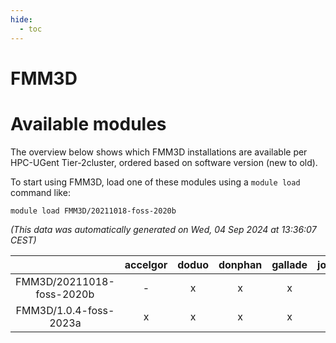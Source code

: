 ```yaml
---
hide:
  - toc
---
```


FMM3D
=====

# Available modules


The overview below shows which FMM3D installations are available per HPC-UGent Tier-2cluster, ordered based on software version (new to old).

To start using FMM3D, load one of these modules using a `module load` command like:

```shell
module load FMM3D/20211018-foss-2020b
```

*(This data was automatically generated on Wed, 04 Sep 2024 at 13:36:07 CEST)*  

| |accelgor|doduo|donphan|gallade|joltik|shinx|skitty|
| :---: | :---: | :---: | :---: | :---: | :---: | :---: | :---: |
|FMM3D/20211018-foss-2020b|-|x|x|x|x|-|x|
|FMM3D/1.0.4-foss-2023a|x|x|x|x|x|x|x|
